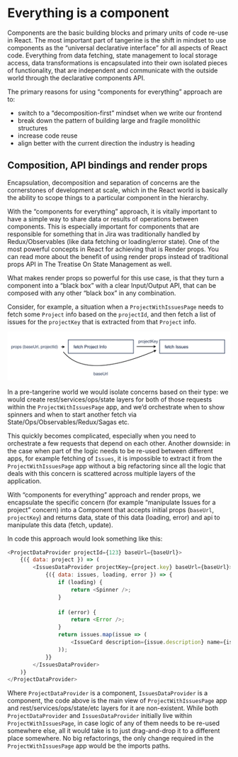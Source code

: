 # Everything is a component

Components are the basic building blocks and primary units of code re-use in React. The most
important part of tangerine is the shift in mindset to use components as the “universal declarative
interface” for all aspects of React code. Everything from data fetching, state management to local
storage access, data transformations is encapsulated into their own isolated pieces of
functionality, that are independent and communicate with the outside world through the declarative
components API.

The primary reasons for using “components for everything” approach are to:

-   switch to a “decomposition-first” mindset when we write our frontend
-   break down the pattern of building large and fragile monolithic structures
-   increase code reuse
-   align better with the current direction the industry is heading

## Composition, API bindings and render props

Encapsulation, decomposition and separation of concerns are the cornerstones of development at
scale, which in the React world is basically the ability to scope things to a particular component
in the hierarchy.

With the “components for everything” approach, it is vitally important to have a simple way to share
data or results of operations between components. This is especially important for components that
are responsible for something that in Jira was traditionally handled by Redux/Observables (like data
fetching or loading/error state). One of the most powerful concepts in React for achieving that is
Render props. You can read more about the benefit of using render props instead of traditional props
API in The Treatise On State Management as well.

What makes render props so powerful for this use case, is that they turn a component into a “black
box” with a clear Input/Output API, that can be composed with any other “black box” in any
combination.

Consider, for example, a situation when a `ProjectWithIssuesPage` needs to fetch some `Project` info
based on the `projectId`, and then fetch a list of issues for the `projectKey` that is extracted from
that `Project` info.

![Components situation](assets/props-api.png)

In a pre-tangerine world we would isolate concerns based on their type: we would create
rest/services/ops/state layers for both of those requests within the `ProjectWithIssuesPage` app, and
we’d orchestrate when to show spinners and when to start another fetch via
State/Ops/Observables/Redux/Sagas etc.

This quickly becomes complicated, especially when you need to orchestrate a few requests that depend
on each other. Another downside: in the case when part of the logic needs to be re-used between
different apps, for example fetching of `Issues`, it is impossible to extract it from the
`ProjectWithIssuesPage` app without a big refactoring since all the logic that deals with this concern
is scattered across multiple layers of the application.

With “components for everything” approach and render props, we encapsulate the specific concern (for
example “manipulate Issues for a project” concern) into a Component that accepts initial props
(`baseUrl`, `projectKey`) and returns data, state of this data (loading, error) and api to manipulate
this data (fetch, update).

In code this approach would look something like this:

```javascript
<ProjectDataProvider projectId={123} baseUrl={baseUrl}>
    {({ data: project }) => (
        <IssuesDataProvider projectKey={project.key} baseUrl={baseUrl}>
            {({ data: issues, loading, error }) => {
                if (loading) {
                    return <Spinner />;
                }

                if (error) {
                    return <Error />;
                }
                return issues.map(issue => (
                    <IssueCard description={issue.description} name={issue.name} />
                ));
            }}
        </IssuesDataProvider>
    )}
</ProjectDataProvider>
```

Where `ProjectDataProvider` is a component, `IssuesDataProvider` is a component, the code above is the
main view of `ProjectWithIssuesPage` app and rest/services/ops/state/etc layers for it are non-existent.
While both `ProjectDataProvider` and `IssuesDataProvider` initially live within `ProjectWithIssuesPage`,
in case logic of any of them needs to be re-used somewhere else, all it would take is to just
drag-and-drop it to a different place somewhere. No big refactorings, the only change required in
the `ProjectWithIssuesPage` app would be the imports paths.
